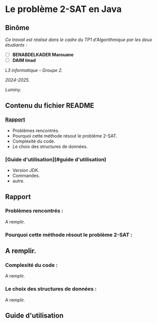 # Le problème 2-SAT en Java


## Binôme
*Ce travail est réalisé dans le cadre du TP1 d'Algorithmique par les deux étudiants :*

- [ ] **BENABDELKADER Marouane**
- [ ] **DAIM Imad**

*L3 informatique - Groupe 2.*

*2024-2025.*

*Luminy.*


## Contenu du fichier README
### [Rapport](#rapport)
- Problèmes rencontrés.
- Pourquoi cette méthode résout le problème 2-SAT.
- Complexité du code.
- Le choix des structures de données.

### [Guide d'utilisation](#guide d'utilisation)
- Version JDK.
- Commandes.
- autre.


## Rapport
### Problèmes rencontrés :
A remplir.

### Pourquoi cette méthode résout le problème 2-SAT :
A remplir.
- 
### Complexité du code :
A remplir.

### Le choix des structures de données :
A remplir.


## Guide d'utilisation